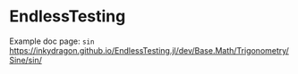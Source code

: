 # EndlessTesting

Example doc page: `sin` https://inkydragon.github.io/EndlessTesting.jl/dev/Base.Math/Trigonometry/Sine/sin/
